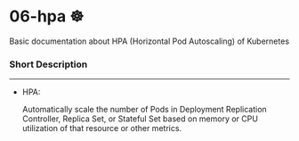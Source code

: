 # 06-hpa ☸
Basic documentation about HPA (Horizontal Pod Autoscaling) of Kubernetes

### Short Description
-----------------
* HPA:

  Automatically scale the number of Pods in Deployment Replication Controller, Replica Set, or Stateful Set based on memory or CPU utilization of that resource or other metrics.

  
  


